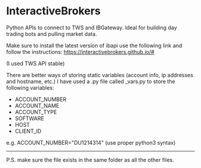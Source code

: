 # InteractiveBrokers
Python APIs to connect to TWS and IBGateway. Ideal for building day trading bots and pulling market data.

Make sure to install the latest version of ibapi use the following link and follow the instructions:
<a>https://interactivebrokers.github.io/#</a>

(I used TWS API stable)

There are better ways of storing static variables (account info, ip addresses and hostname, etc.) I have used a .py file called _vars.py to store the following variables:
* ACCOUNT_NUMBER
* ACCOUNT_NAME
* ACCOUNT_TYPE
* SOFTWARE
* HOST
* CLIENT_ID

e.g. ACCOUNT_NUMBER="DU1214314" (use proper python3 syntax)
____
P.S. make sure the file exists in the same folder as all the other files.

